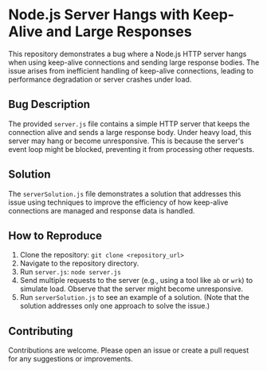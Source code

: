 # Node.js Server Hangs with Keep-Alive and Large Responses

This repository demonstrates a bug where a Node.js HTTP server hangs when using keep-alive connections and sending large response bodies.  The issue arises from inefficient handling of keep-alive connections, leading to performance degradation or server crashes under load.

## Bug Description

The provided `server.js` file contains a simple HTTP server that keeps the connection alive and sends a large response body. Under heavy load, this server may hang or become unresponsive. This is because the server's event loop might be blocked, preventing it from processing other requests.

## Solution

The `serverSolution.js` file demonstrates a solution that addresses this issue using techniques to improve the efficiency of how keep-alive connections are managed and response data is handled.

## How to Reproduce

1. Clone the repository: `git clone <repository_url>`
2. Navigate to the repository directory.
3. Run `server.js`: `node server.js`
4. Send multiple requests to the server (e.g., using a tool like `ab` or `wrk`) to simulate load. Observe that the server might become unresponsive.
5. Run `serverSolution.js` to see an example of a solution. (Note that the solution addresses only one approach to solve the issue.)

## Contributing

Contributions are welcome. Please open an issue or create a pull request for any suggestions or improvements.